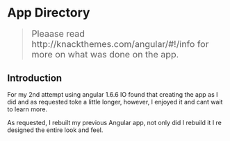 # App Directory
<blockquote style="font-size: 20px;">
  Pleaase read http://knackthemes.com/angular/#!/info for more on what was done on the app.
</blockquote>
<h2>Introduction</h2>
<p>For my 2nd attempt using angular 1.6.6 IO found that creating the app as I did and as requested toke a little longer, however, I enjoyed it and cant wait to learn more.  </p>
<p>As requested, I rebuilt my previous Angular app, not only did I rebuild it I re designed the entire look and feel.</p>
